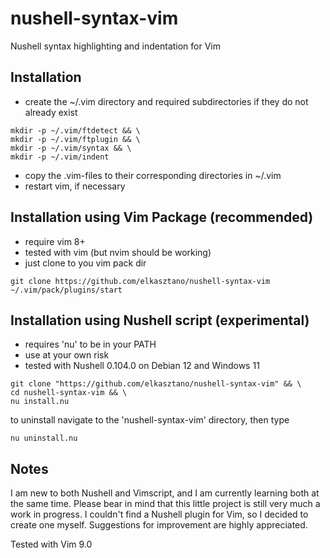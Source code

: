 # nushell-syntax-vim
Nushell syntax highlighting and indentation for Vim

## Installation
* create the ~/.vim directory and required subdirectories if they do not already exist
```
mkdir -p ~/.vim/ftdetect && \
mkdir -p ~/.vim/ftplugin && \
mkdir -p ~/.vim/syntax && \
mkdir -p ~/.vim/indent
```

* copy the .vim-files to their corresponding directories in ~/.vim
* restart vim, if necessary

## Installation using Vim Package (recommended)

* require vim 8+
* tested with vim (but nvim should be working)
* just clone to you vim pack dir

```
git clone https://github.com/elkasztano/nushell-syntax-vim ~/.vim/pack/plugins/start
```

## Installation using Nushell script (experimental)
* requires 'nu' to be in your PATH
* use at your own risk
* tested with Nushell 0.104.0 on Debian 12 and Windows 11

```
git clone "https://github.com/elkasztano/nushell-syntax-vim" && \
cd nushell-syntax-vim && \
nu install.nu
```

to uninstall navigate to the 'nushell-syntax-vim' directory, then type
```
nu uninstall.nu
```

## Notes
I am new to both Nushell and Vimscript, and I am currently learning both at the same time. Please bear in mind that this little project is still very much a work in progress. I couldn't find a Nushell plugin for Vim, so I decided to create one myself.
Suggestions for improvement are highly appreciated.

Tested with Vim 9.0
